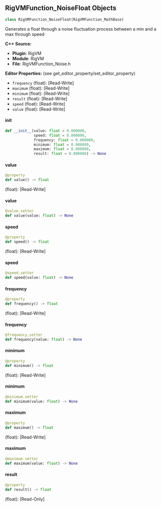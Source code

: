 ## RigVMFunction_NoiseFloat Objects

```python
class RigVMFunction_NoiseFloat(RigVMFunction_MathBase)
```

Generates a float through a noise fluctuation process between a min and a max through speed

**C++ Source:**

- **Plugin**: RigVM
- **Module**: RigVM
- **File**: RigVMFunction_Noise.h

**Editor Properties:** (see get_editor_property/set_editor_property)

- ``frequency`` (float):  [Read-Write]
- ``maximum`` (float):  [Read-Write]
- ``minimum`` (float):  [Read-Write]
- ``result`` (float):  [Read-Write]
- ``speed`` (float):  [Read-Write]
- ``value`` (float):  [Read-Write]

<a id="unreal.RigVMFunction_NoiseFloat.__init__"></a>

#### __init__

```python
def __init__(value: float = 0.000000,
             speed: float = 0.000000,
             frequency: float = 0.000000,
             minimum: float = 0.000000,
             maximum: float = 0.000000,
             result: float = 0.000000) -> None
```

<a id="unreal.RigVMFunction_NoiseFloat.value"></a>

#### value

```python
@property
def value() -> float
```

(float):  [Read-Write]

<a id="unreal.RigVMFunction_NoiseFloat.value"></a>

#### value

```python
@value.setter
def value(value: float) -> None
```

<a id="unreal.RigVMFunction_NoiseFloat.speed"></a>

#### speed

```python
@property
def speed() -> float
```

(float):  [Read-Write]

<a id="unreal.RigVMFunction_NoiseFloat.speed"></a>

#### speed

```python
@speed.setter
def speed(value: float) -> None
```

<a id="unreal.RigVMFunction_NoiseFloat.frequency"></a>

#### frequency

```python
@property
def frequency() -> float
```

(float):  [Read-Write]

<a id="unreal.RigVMFunction_NoiseFloat.frequency"></a>

#### frequency

```python
@frequency.setter
def frequency(value: float) -> None
```

<a id="unreal.RigVMFunction_NoiseFloat.minimum"></a>

#### minimum

```python
@property
def minimum() -> float
```

(float):  [Read-Write]

<a id="unreal.RigVMFunction_NoiseFloat.minimum"></a>

#### minimum

```python
@minimum.setter
def minimum(value: float) -> None
```

<a id="unreal.RigVMFunction_NoiseFloat.maximum"></a>

#### maximum

```python
@property
def maximum() -> float
```

(float):  [Read-Write]

<a id="unreal.RigVMFunction_NoiseFloat.maximum"></a>

#### maximum

```python
@maximum.setter
def maximum(value: float) -> None
```

<a id="unreal.RigVMFunction_NoiseFloat.result"></a>

#### result

```python
@property
def result() -> float
```

(float):  [Read-Only]

<a id="unreal.RigUnit_NoiseFloat"></a>